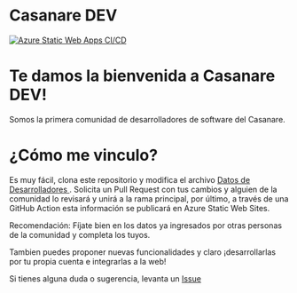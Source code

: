 # Casanare DEV

[![Azure Static Web Apps CI/CD](https://github.com/casanaredevs/portal/actions/workflows/azure-static-web-apps-proud-rock-01c2e0910.yml/badge.svg)](https://github.com/casanaredevs/portal/actions/workflows/azure-static-web-apps-proud-rock-01c2e0910.yml)

# Te damos la bienvenida a Casanare DEV!

Somos la primera comunidad de desarrolladores de software del Casanare.

# ¿Cómo me vinculo?

Es muy fácil, clona este repositorio y modifica el archivo [Datos de Desarrolladores ](/src/frontend/src/app/pages/home/data-devs.ts). Solicita un Pull Request con tus cambios y alguien de la comunidad lo revisará y unirá a la rama principal, por último, a través de una GitHub Action esta información se publicará en Azure Static Web Sites.

Recomendación: Fíjate bien en los datos ya ingresados por otras personas de la comunidad y completa los tuyos.

Tambien puedes proponer nuevas funcionalidades y claro ¡desarrollarlas por tu propia cuenta e integrarlas a la web! 

Si tienes alguna duda o sugerencia, levanta un [Issue](https://github.com/casanaredevs/portal/issues/new/choose)
 
